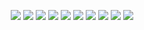 <!-- <h1 align="center">Estatísticas</h1>

<div align="center">
  <img height="500em" src="https://wakatime.com/share/@denion465/97d3aa75-6d68-47e8-bf76-ec6b55114914.svg"/>
</div>

<h1 align="center">Tecnologias</h1> -->

<p align="center">
  <img
    src="https://img.shields.io/static/v1?label=|&message=JAVASCRIPT&color=informational&style=plastic&logo=JAVASCRIPT"
  />
  <img
    src="https://img.shields.io/static/v1?label=|&message=TYPESCRIPT&color=informational&style=plastic&logo=TYPESCRIPT"
  />
  <img
    src="https://img.shields.io/static/v1?label=|&message=NODE.JS&color=informational&style=plastic&logo=NODE.JS"
  />
  <img
    src="https://img.shields.io/static/v1?label=|&message=EXPRESS&color=informational&style=plastic&logo=EXPRESS"
  />
  <img
    src="https://img.shields.io/static/v1?label=|&message=NESTJS&color=informational&style=plastic&logo=NESTJS"
  />
  <img
    src="https://img.shields.io/static/v1?label=|&message=AMAZON WEB SERVICES&color=informational&style=plastic&logo=amazonaws"
  />
  <img
    src="https://img.shields.io/static/v1?label=|&message=POSTGRESQL&color=informational&style=plastic&logo=POSTGRESQL"
  />
  <img
    src="https://img.shields.io/static/v1?label=|&message=DOCKER&color=informational&style=plastic&logo=DOCKER"
  />
  <img
    src="https://img.shields.io/static/v1?label=|&message=LINUX&color=informational&style=plastic&logo=LINUX"
  />
  <img
    src="https://img.shields.io/static/v1?label=|&message=GIT&color=informational&style=plastic&logo=GIT"
  />
</p>
